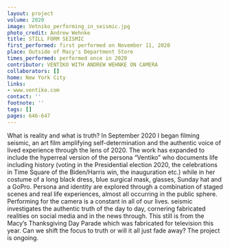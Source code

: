 ```yaml
---
layout: project
volume: 2020
image: Vetniko_performing_in_seismic.jpg
photo_credit: Andrew Wehnke
title: STILL FORM SEISMIC
first_performed: first performed on November 11, 2020
place: Outside of Macy's Department Store
times_performed: performed once in 2020
contributor: VENTIKO WITH ANDREW WEHNKE ON CAMERA
collaborators: []
home: New York City
links:
- www.ventiko.com
contact: ''
footnote: ''
tags: []
pages: 646-647
---
```




What is reality and what is truth?
In September 2020 I began filming seismic, an art film amplifying self-determination and the authentic voice of lived experience through the lens of 2020. The work has expanded to include the hyperreal version of the persona “Ventiko” who documents life including history (voting in the Presidential election 2020, the celebrations in Time Square of the Biden/Harris win, the inauguration etc.) while in her costume of a long black dress, blue surgical mask, glasses, Sunday hat and a GoPro. Persona and identity are explored through a combination of staged scenes and real life experiences, almost all occurring in the public sphere. Performing for the camera is a constant in all of our lives. seismic investigates the authentic truth of the day to day, cornering fabricated realities on social media and in the news through. This still is from the Macy’s Thanksgiving Day Parade which was fabricated for television this year. Can we shift the focus to truth or will it all just fade away?
The project is ongoing.
